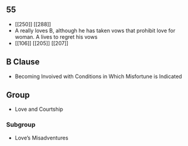 ## 55
- [[250]] [[288]] 
- A really loves B, although he has taken vows that prohibit love for woman. A lives to regret his vows
- [[106]] [[205]] [[207]] 

## B Clause
- Becoming Invoived with Conditions in Which Misfortune is Indicated

## Group
- Love and Courtship

### Subgroup
- Love’s Misadventures

